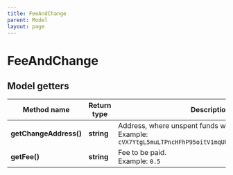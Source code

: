 ```yaml
---
title: FeeAndChange
parent: Model
layout: page
---
```


# FeeAndChange

## Model getters

Method name | Return type | Description | Notes
------------ | ------------- | ------------- | -------------
**getChangeAddress()** | **string** | Address, where unspent funds will be transferred. <br>Example: `cVX7YtgL5muLTPncHFhP95oitV1mqUUA5VeSn8HeCRJbPqipzobf` |
**getFee()** | **string** | Fee to be paid. <br>Example: `0.5` | [optional]

